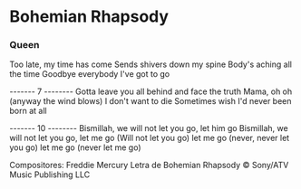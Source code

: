 # Bohemian Rhapsody
### Queen


Too late, my time has come
Sends shivers down my spine
Body's aching all the time
Goodbye everybody I've got to go

------- 7 --------
Gotta leave you all behind and face the truth
Mama, oh oh (anyway the wind blows)
I don't want to die
Sometimes wish I'd never been born at all

------- 10 --------
Bismillah, we will not let you go, let him go
Bismillah, we will not let you go, let me go
(Will not let you go) let me go (never, never let you go) let me go (never let me go)


Compositores: Freddie Mercury
Letra de Bohemian Rhapsody © Sony/ATV Music Publishing LLC

